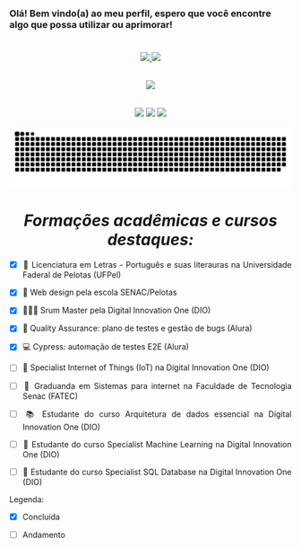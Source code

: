 ### Olá! Bem vindo(a) ao meu perfil, espero que você encontre algo que possa utilizar ou aprimorar!

#

<span align="center">
  
<div align="center">
  <a href="https://github.com/jessicagasque">
  <img height="180em" src="https://github-readme-stats.vercel.app/api?username=jessicagasque&show_icons=true&theme=codeSTACKr&include_all_commits=true&count_private=true"/>
  <img height="180em" src="https://github-readme-stats.vercel.app/api/top-langs/?username=jessicagasque&layout=compact&langs_count=7&theme=codeSTACKr"/>
</div>
<div style="display: inline_block"><br>
<p align="center">
  <a href="https://skillicons.dev">
    <img src="https://skillicons.dev/icons?i=angular,css,discord,figma,git,github,gitlab,html,java,js,jquery,mysql,nodejs,postgres,powershell,r,react,sass,ts,vscode,linux,python" />
  </a>
</p>          
</div>
  
  ##
 
<div> 
   <a href="https://www.instagram.com/jessiicagasque/"><img src="https://img.shields.io/badge/-Instagram-%23E4405F?style=for-the-badge&logo=instagram&logoColor=white" target="_blank"></a>
  <a href = "mailto:jessicapgasque@gmail.com"><img src="https://img.shields.io/badge/-Gmail-%23333?style=for-the-badge&logo=gmail&logoColor=white" target="_blank"></a>
  <a href="https://www.linkedin.com/in/j%C3%A9ssica-gasque-7bb960161/" target="_blank"><img src="https://img.shields.io/badge/-LinkedIn-%230077B5?style=for-the-badge&logo=linkedin&logoColor=white" target="_blank"></a> 
 
  ![Snake animation](https://raw.githubusercontent.com/Platane/snk/output/github-contribution-grid-snake.svg)
 
</div>
  
  </span>
  

<span align="center">
  
# *Formações acadêmicas e cursos destaques:*
  
</span>

  
<span align="justify">
 

- [x] 👩  Licenciatura em Letras - Português e suas literauras na Universidade Faderal de Pelotas (UFPel)

- [x] 🚆  Web design pela escola SENAC/Pelotas

- [x] 👩🏻‍💼  Srum Master pela Digital Innovation One (DIO)
  
- [x] 🚀  Quality Assurance: plano de testes e gestão de bugs (Alura)
  
- [x] 💻  Cypress: automação de testes E2E (Alura)
  
- [ ] 🤖  Specialist Internet of Things (IoT) na Digital Innovation One (DIO)

- [ ] 🔗  Graduanda em Sistemas para internet na Faculdade de Tecnologia Senac (FATEC)
  
- [ ] 📚  Estudante do curso Arquitetura de dados essencial na Digital Innovation One (DIO)

- [ ] 🚀  Estudante do curso Specialist Machine Learning na Digital Innovation One (DIO) 

- [ ] 🎲  Estudante do curso Specialist SQL Database na Digital Innovation One (DIO)


  
  
Legenda:
  
- [x] Concluída
  
- [ ] Andamento
  
</span>







